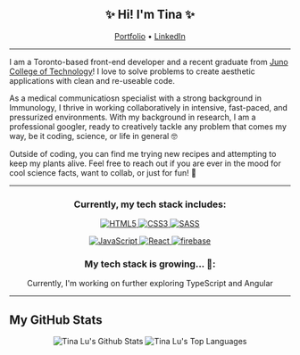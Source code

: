 ### 

<!-- Heading -->
<h2 align="center"> ✨ Hi! I'm Tina ✨ </h2>

<p align="center">
  <a href="https://www.tinalu.ca/" target="__blank">Portfolio</a> •
  <a href="https://www.linkedin.com/in/tinacllu/" target="__blank">LinkedIn</a> 
</p>
<!-- Heading: END -->

<!-- About section -->
---
I am a Toronto-based front-end developer and a recent graduate from <a href="https://junocollege.com" target="__blank">Juno College of Technology</a>! I love to solve problems to create aesthetic applications with clean and re-useable code.

As a medical communicatiosn specialist with a strong background in Immunology, I thrive in working collaboratively in intensive, fast-paced, and pressurized environments. With my background in research, I am a professional googler, ready to creatively tackle any problem that comes my way, be it coding, science, or life in general 🤓

Outside of coding, you can find me trying new recipes and attempting to keep my plants alive. Feel free to reach out if you are ever in the mood for cool science facts, want to collab, or just for fun! 💖

<!-- About section: END -->

---
 <!-- Tech Stack section -->
 
<h3 align="center">Currently, my tech stack includes:</h3>
<p align="center"> 
   <a href="https://en.wikipedia.org/wiki/HTML" target="__blank"> <img alt="HTML5" src="https://img.shields.io/badge/html5%20-%23E34F26.svg?&style=for-the-badge&logo=html5&logoColor=white"/> </a> 
  <a href="https://en.wikipedia.org/wiki/CSS" target="__blank"> <img alt="CSS3" src="https://img.shields.io/badge/css3%20-%231572B6.svg?&style=for-the-badge&logo=css3&logoColor=white"/> </a> 
  <a href="https://sass-lang.com/" target="__blank"> <img alt="SASS" src="https://img.shields.io/badge/Sass-CC6699?style=for-the-badge&logo=sass&logoColor=white"/> </a> 
 </p>
 
 <p align="center"> 
  <a href="https://developer.mozilla.org/en-US/docs/Web/JavaScript" target="__blank"> <img alt="JavaScript" src="https://img.shields.io/badge/javascript%20-%23323330.svg?&style=for-the-badge&logo=javascript&logoColor=%23F7DF1E"/> </a> 
  <a href="https://reactjs.org/" target="__blank"> <img alt="React" src="https://img.shields.io/badge/react%20-%2320232a.svg?&style=for-the-badge&logo=react&logoColor=%2361DAFB"/> </a> 
  <a href="https://firebase.google.com/" target="__blank"> <img alt="firebase" src="https://img.shields.io/badge/firebase-ffca28?style=for-the-badge&logo=firebase&logoColor=black"/> </a> 
 </p>
 
 <h3 align="center">My tech stack is growing... 🌱:</h3>
 <p align="center">Currently, I'm working on further exploring TypeScript and Angular </p>

<!-- Tech Stack section: END -->
  
--- 
<!-- GitHub section -->

 ##  My GitHub Stats 
<div align="center">
  <span><img src="https://github-readme-stats.vercel.app/api?username=tinacllu" alt="Tina Lu's Github Stats" />
  <img src="https://github-readme-stats.vercel.app/api/top-langs/?username=tinacllu" alt="Tina Lu's Top Languages"> </span> 
</div>

<!-- GitHub section: END -->

<!-- THE END -->

<!--
**tinacllu/tinacllu** is a ✨ _special_ ✨ repository because its `README.md` (this file) appears on your GitHub profile.

Here are some ideas to get you started:

- 🔭 I’m currently working on ...
- 🌱 I’m currently learning ...
- 👯 I’m looking to collaborate on ...
- 🤔 I’m looking for help with ...
- 💬 Ask me about ...
- 📫 How to reach me: ...
- 😄 Pronouns: ...
- ⚡ Fun fact: ...
-->
